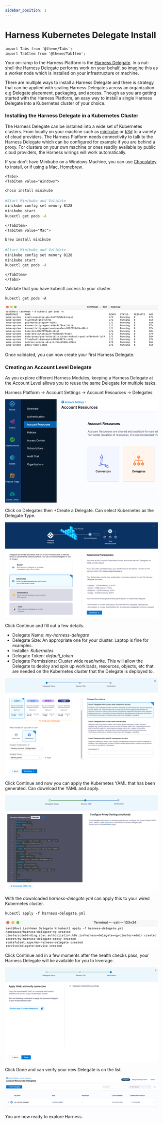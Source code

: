 ```yaml
---
sidebar_position: 1
---
```


# Harness Kubernetes Delegate Install

```mdx-code-block
import Tabs from '@theme/Tabs';
import TabItem from '@theme/TabItem';
```

Your on-ramp to the Harness Platform is the [Harness Delegate](https://docs.harness.io/article/2k7lnc7lvl-delegates-overview). In a nut-shell the Harness Delegate performs work on your behalf, so imagine this as a worker node which is installed on your infrastructure or machine.

There are multiple ways to install a Harness Delegate and there is strategy that can be applied with scaling Harness Delegates across an organization e.g Delegate placement, packaging, and access. Though as you are getting started with the Harness Platform, an easy way to install a single Harness Delegate into a Kubernetes cluster of your choice.

<!-- Video:
https://harness-1.wistia.com/medias/rpv5vwzpxz-->
<docvideo src="https://harness-1.wistia.com/medias/rpv5vwzpxz" />

### Installing the Harness Delegate in a Kubernetes Cluster

The Harness Delegate can be installed into a wide set of Kubernetes clusters. From locally on your machine such as [minikube](https://minikube.sigs.k8s.io/docs/start/) or [k3d](https://k3d.io/v5.4.4/) to a variety of cloud providers. The Harness Platform needs connectivity to talk to the Harness Delegate which can be configured for example if you are behind a proxy. For clusters on your own machine or ones readily available by public cloud providers, the Harness wirings will work automatically.

If you don’t have Minikube on a Windows Machine, you can use [Chocolatey](https://chocolatey.org/install) to install, or if using a Mac, [Homebrew](https://brew.sh/).

```mdx-code-block
<Tabs>
<TabItem value="Windows">
```

```bash
choco install minikube

#Start Minikube and Validate
minikube config set memory 8128
minikube start
kubectl get pods -A
```

```mdx-code-block
</TabItem>
<TabItem value="Mac">
```

```bash
brew install minikube

#Start Minikube and Validate
minikube config set memory 8128
minikube start
kubectl get pods -A
```

```mdx-code-block
</TabItem>
</Tabs>
```

Validate that you have kubectl access to your cluster.

`kubectl get pods -A`

![Kubectl Get Pods](static/kubernetes-delegate-install/kubectl_check.png)

Once validated, you can now create your first Harness Delegate.

### Creating an Account Level Delegate

As you explore different Harness Modules, keeping a Harness Delegate at the Account Level allows you to reuse the same Delegate for multiple tasks.

Harness Platform -> Account Settings -> Account Resources -> Delegates

![Account Delegate](static/kubernetes-delegate-install/account_delegate.png)

Click on Delegates then +Create a Delegate. Can select Kubernetes as the Delegate Type.

![Kubernetes Delegate Type](static/kubernetes-delegate-install/delegate_type.png)

Click Continue and fill out a few details.

- Delegate Name: _my-harness-delegate_
- Delegate Size: An appropriate one for your cluster. Laptop is fine for examples.
- Installer: _Kubernetes_
- Delegate Token: _default_token_
- Delegate Permissions: Cluster wide read/write. This will allow the Delegate to deploy and spin up workloads, resources, objects, etc that are needed on the Kubernetes cluster that the Delegate is deployed to.

![Kubernets Delgate Setup](static/kubernetes-delegate-install/k8s_delegate_options.png)

Click Continue and now you can apply the Kubernetes YAML that has been generated. Can download the YAML and apply.

![YAML to Download](static/kubernetes-delegate-install/delgate_yaml.png)

With the downloaded _harness-delegate.yml_ can apply this to your wired Kubernetes cluster.

`kubectl apply -f harness-delegate.yml`

![Apply Delegate YAML](static/kubernetes-delegate-install/apply_yaml.png)

Click Continue and in a few moments after the health checks pass, your Harness Delegate will be available for you to leverage.

![Delegate Helathcheck](static/kubernetes-delegate-install/healthcheck.png)

Click Done and can verify your new Delegate is on the list.

![Delegate Available](static/kubernetes-delegate-install/available.png)

You are now ready to explore Harness.
